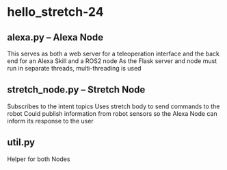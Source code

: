 # hello_stretch-24
 
## alexa.py – Alexa Node
This serves as both a web server for a teleoperation interface and the back end for an Alexa Skill and a ROS2 node 
As the Flask server and node must run in separate threads, multi-threading is used

## stretch_node.py – Stretch Node
Subscribes to the intent topics
Uses stretch body to send commands to the robot
Could publish information from robot sensors so the Alexa Node can inform its response to the user

## util.py
Helper for both Nodes
